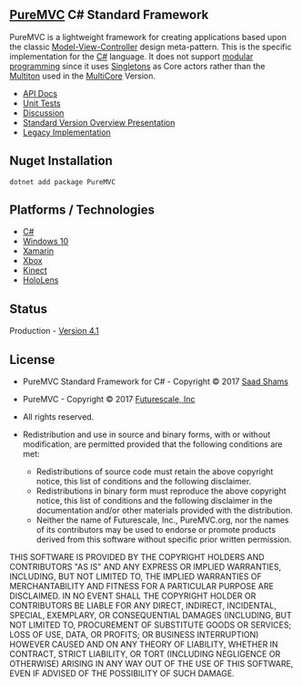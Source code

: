 ## [PureMVC](http://puremvc.github.com/) C# Standard Framework

PureMVC is a lightweight framework for creating applications based upon the classic [Model-View-Controller](http://en.wikipedia.org/wiki/Model-view-controller) design meta-pattern. This is the specific implementation for the [C#](https://en.wikipedia.org/wiki/C_Sharp_(programming_language)) language. It does not support [modular programming](http://en.wikipedia.org/wiki/Modular_programming) since it uses [Singletons](http://en.wikipedia.org/wiki/Singleton_pattern) as Core actors rather than the [Multiton](http://en.wikipedia.org/wiki/Multiton) used in the [MultiCore](https://github.com/PureMVC/puremvc-csharp-multicore-framework/wiki) Version.

* [API Docs](http://puremvc.org/pages/docs/CSharp/standard/)
* [Unit Tests](http://puremvc.org/pages/images/screenshots/PureMVC-Shot-CSharp-Standard-UnitTests.png)
* [Discussion](http://forums.puremvc.org/index.php?board=72.0)
* [Standard Version Overview Presentation](http://puremvc.tv/#P100)
* [Legacy Implementation](https://github.com/PureMVC/puremvc-csharp-standard-framework/tree/3.2.0)

## Nuget Installation
`dotnet add package PureMVC`

## Platforms / Technologies
* [C#](https://en.wikipedia.org/wiki/C_Sharp_(programming_language))
* [Windows 10](https://en.wikipedia.org/wiki/Windows_10)
* [Xamarin](https://en.wikipedia.org/wiki/Xamarin)
* [Xbox](https://en.wikipedia.org/wiki/Xbox)
* [Kinect](https://en.wikipedia.org/wiki/Kinect)
* [HoloLens](https://en.wikipedia.org/wiki/Microsoft_HoloLens)

## Status
Production - [Version 4.1](https://github.com/PureMVC/puremvc-csharp-standard-framework/blob/master/VERSION)

## License
* PureMVC Standard Framework for C# - Copyright © 2017 [Saad Shams](https://www.linkedin.com/in/muizz)
* PureMVC - Copyright © 2017 [Futurescale, Inc](http://futurescale.com) 
* All rights reserved.

* Redistribution and use in source and binary forms, with or without modification, are permitted provided that the following conditions are met:

  * Redistributions of source code must retain the above copyright notice, this list of conditions and the following disclaimer.
  * Redistributions in binary form must reproduce the above copyright notice, this list of conditions and the following disclaimer in the documentation and/or other materials provided with the distribution.
  * Neither the name of Futurescale, Inc., PureMVC.org, nor the names of its contributors may be used to endorse or promote products derived from this software without specific prior written permission.

THIS SOFTWARE IS PROVIDED BY THE COPYRIGHT HOLDERS AND CONTRIBUTORS "AS IS" AND ANY EXPRESS OR IMPLIED WARRANTIES, INCLUDING, BUT NOT LIMITED TO, THE IMPLIED WARRANTIES OF MERCHANTABILITY AND FITNESS FOR A PARTICULAR PURPOSE ARE DISCLAIMED. IN NO EVENT SHALL THE COPYRIGHT HOLDER OR CONTRIBUTORS BE LIABLE FOR ANY DIRECT, INDIRECT, INCIDENTAL, SPECIAL, EXEMPLARY, OR CONSEQUENTIAL DAMAGES (INCLUDING, BUT NOT LIMITED TO, PROCUREMENT OF SUBSTITUTE GOODS OR SERVICES; LOSS OF USE, DATA, OR PROFITS; OR BUSINESS INTERRUPTION) HOWEVER CAUSED AND ON ANY THEORY OF LIABILITY, WHETHER IN CONTRACT, STRICT LIABILITY, OR TORT (INCLUDING NEGLIGENCE OR OTHERWISE) ARISING IN ANY WAY OUT OF THE USE OF THIS SOFTWARE, EVEN IF ADVISED OF THE POSSIBILITY OF SUCH DAMAGE.
